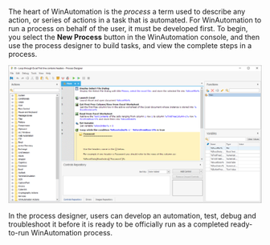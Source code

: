 The heart of WinAutomation is the *process* a term used to describe any action, or series of actions in a task that is automated. For WinAutomation to run a process on behalf of the user, it must be developed first. To begin, you select the **New Process** button in the WinAutomation console, and then use the process designer to build tasks, and view the complete steps in a process.

![process designer](..\media\process-designer.png)

In the process designer, users can develop an automation, test, debug and troubleshoot it before it is ready to be officially run as a completed ready-to-run WinAutomation process.
